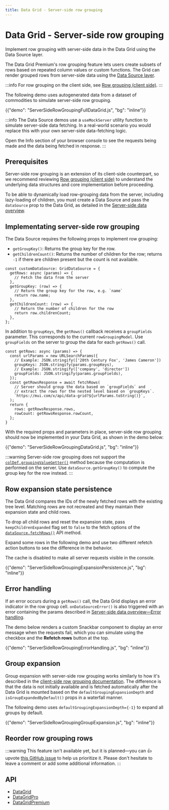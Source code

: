 ```yaml
---
title: Data Grid - Server-side row grouping
---
```


# Data Grid - Server-side row grouping [<span class="plan-premium"></span>](/x/introduction/licensing/#premium-plan 'Premium plan')

<p class="description">Implement row grouping with server-side data in the Data Grid using the Data Source layer.</p>

The Data Grid Premium's row grouping feature lets users create subsets of rows based on repeated column values or custom functions.
The Grid can render grouped rows from server-side data using the [Data Source layer](/x/react-data-grid/server-side-data/#the-solution-the-data-source-layer).

:::info
For row grouping on the client side, see [Row grouping (client side)](/x/react-data-grid/row-grouping/).
:::

The following demo uses autogenerated data from a dataset of commodities to simulate server-side row grouping.

{{"demo": "ServerSideRowGroupingFullDataGrid.js", "bg": "inline"}}

:::info
The Data Source demos use a `useMockServer` utility function to simulate server-side data fetching.
In a real-world scenario you would replace this with your own server-side data-fetching logic.

Open the Info section of your browser console to see the requests being made and the data being fetched in response.
:::

## Prerequisites

Server-side row grouping is an extension of its client-side counterpart, so we recommend reviewing [Row grouping (client side)](/x/react-data-grid/row-grouping/) to understand the underlying data structures and core implementation before proceeding.

To be able to dynamically load row-grouping data from the server, including lazy-loading of children, you must create a Data Source and pass the `dataSource` prop to the Data Grid, as detailed in the [Server-side data overview](/x/react-data-grid/server-side-data/).

## Implementating server-side row grouping

The Data Source requires the following props to implement row grouping:

- `getGroupKey()`: Returns the group key for the row.
- `getChildrenCount()`: Returns the number of children for the row; returns `-1` if there are children present but the count is not available.

```tsx
const customDataSource: GridDataSource = {
  getRows: async (params) => {
    // Fetch the data from the server
  },
  getGroupKey: (row) => {
    // Return the group key for the row, e.g. `name`
    return row.name;
  },
  getChildrenCount: (row) => {
    // Return the number of children for the row
    return row.childrenCount;
  },
};
```

In addition to `groupKeys`, the `getRows()` callback receives a `groupFields` parameter.
This corresponds to the current `rowGroupingModel`.
Use `groupFields` on the server to group the data for each `getRows()` call.

```tsx
const getRows: async (params) => {
  const urlParams = new URLSearchParams({
    // Example: JSON.stringify(['20th Century Fox', 'James Cameron'])
    groupKeys: JSON.stringify(params.groupKeys),
    // Example: JSON.stringify(['company', 'director'])
    groupFields: JSON.stringify(params.groupFields),
  });
  const getRowsResponse = await fetchRows(
    // Server should group the data based on `groupFields` and
    // extract the rows for the nested level based on `groupKeys`.
    `https://mui.com/x/api/data-grid?${urlParams.toString()}`,
  );
  return {
    rows: getRowsResponse.rows,
    rowCount: getRowsResponse.rowCount,
  };
}
```

With the required props and parameters in place, server-side row grouping should now be implemented in your Data Grid, as shown in the demo below:

{{"demo": "ServerSideRowGroupingDataGrid.js", "bg": "inline"}}

:::warning
Server-side row grouping does not support the [`colDef.groupingValueGetter()`](/x/react-data-grid/row-grouping/#using-groupingvaluegetter-for-complex-grouping-value) method because the computation is performed on the server.
Use `dataSource.getGroupKey()` to compute the group key for the row instead.
:::

## Row expansion state persistence

The Data Grid compares the IDs of the newly fetched rows with the existing tree level.
Matching rows are not recreated and they maintain their expansion state and child rows.

To drop all child rows and reset the expansion state, pass `keepChildrenExpanded` flag set to `false` to the fetch options of the [`dataSource.fetchRows()`](/x/api/data-grid/grid-api/#grid-api-prop-dataSource) API method.

Expand some rows in the following demo and use two different refetch action buttons to see the difference in the behavior.

The cache is disabled to make all server requests visible in the console.

{{"demo": "ServerSideRowGroupingExpansionPersistence.js", "bg": "inline"}}

## Error handling

If an error occurs during a `getRows()` call, the Data Grid displays an error indicator in the row group cell.
`onDataSourceError()` is also triggered with an error containing the params described in [Server-side data overview—Error handling](/x/react-data-grid/server-side-data/#error-handling).

The demo below renders a custom Snackbar component to display an error message when the requests fail, which you can simulate using the checkbox and the **Refetch rows** button at the top.

{{"demo": "ServerSideRowGroupingErrorHandling.js", "bg": "inline"}}

## Group expansion

Group expansion with server-side row grouping works similarly to how it's described in the [client-side row grouping documentation](/x/react-data-grid/row-grouping/#group-expansion).
The difference is that the data is not initially available and is fetched automatically after the Data Grid is mounted based on the `defaultGroupingExpansionDepth` and `isGroupExpandedByDefault()` props in a waterfall manner.

The following demo uses `defaultGroupingExpansionDepth={-1}` to expand all groups by default.

{{"demo": "ServerSideRowGroupingGroupExpansion.js", "bg": "inline"}}

## Reorder row grouping rows

:::warning
This feature isn't available yet, but it is planned—you can 👍 upvote [this GitHub issue](https://github.com/mui/mui-x/issues/18947) to help us prioritize it. Please don't hesitate to leave a comment or add some additional information.
:::

## API

- [DataGrid](/x/api/data-grid/data-grid/)
- [DataGridPro](/x/api/data-grid/data-grid-pro/)
- [DataGridPremium](/x/api/data-grid/data-grid-premium/)

